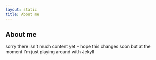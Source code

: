 ```yaml
---
layout: static
title: About me
---
```


## About me
sorry there isn't much content yet - hope this changes soon but at the moment I'm just playing around with Jekyll

